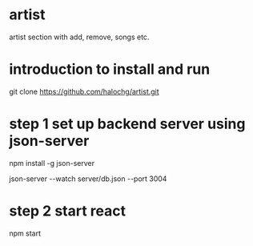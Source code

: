 # artist
artist section with add, remove, songs etc. 


# introduction to install and run
 git clone https://github.com/halochg/artist.git


# step 1 set up backend server using json-server

  npm install -g json-server

  json-server --watch server/db.json --port 3004

# step 2 start react 
  npm start
  
